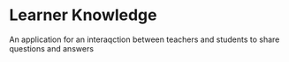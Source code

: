 # Learner Knowledge
 An application for an interaqction between teachers and students to share questions and answers
